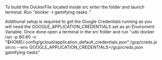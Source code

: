 To build the DockerFile located inside src enter the folder and launch terminal. Run "docker -t gamifying-tasks ."


Additional setup is required to get the Google Credentials running as you will need the GOOGLE_APPLICATION_CREDENTIALS set as an Enviroment Variable. Once done open a terminal in the src folder and run "udo docker run -p 80:80 -v "$HOME/.config/gcloud/application_default_credentials.json":/gcp/creds.json:ro --env GOOGLE_APPLICATION_CREDENTIALS=/gcp/creds.json gamifying-tasks"

